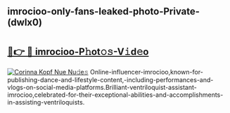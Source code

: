 ## imrocioo-only-fans​-leaked-photo​-Private-(dwlx0)


# <h2><a href="https://mediaupload.pro?title=imrocioo&ref=git">🔗👉 🔴 imrocioo-P𝚑ot𝚘𝚜-V𝚒d𝚎o</a></h2>

[![Corinna Kopf Nue Nu𝚍e𝚜](https://i.imgur.com/0qMVB7G.gif)](https://mediaupload.pro?title=imrocioo&ref=git)
Online-influencer-imrocioo,known-for-publishing-dance-and-lifestyle-content,-including-performances-and-vlogs-on-social-media-platforms.Brilliant-ventriloquist-assistant-imrocioo,celebrated-for-their-exceptional-abilities-and-accomplishments-in-assisting-ventriloquists.  